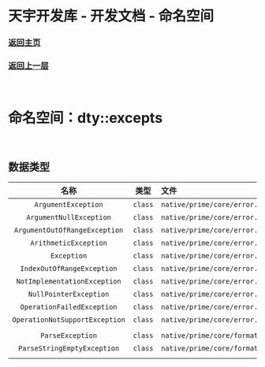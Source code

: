 # 天宇开发库 - 开发文档 - 命名空间

### [返回主页](../../DEVELOP_DOC_ZH.md)

### [返回上一层](./namespace_dty.md)

&nbsp;

# 命名空间：dty::excepts

&nbsp;

<!-- ## 方法

| 名称 | 类型 | 文件 | 公共 API |
| :--: | :--: | :--- | :------: |
|      |      |      |          |

&nbsp; -->

## 数据类型

|              名称              |  类型   | 文件                              |             公共 API             |
| :----------------------------: | :-----: | :-------------------------------- | :------------------------------: |
|      `ArgumentException`       | `class` | `native/prime/core/error.hpp`     |      [ArgumentException]()       |
|    `ArgumentNullException`     | `class` | `native/prime/core/error.hpp`     |    [ArgumentNullException]()     |
| `ArgumentOutOfRangeException`  | `class` | `native/prime/core/error.hpp`     | [ArgumentOutOfRangeException]()  |
|     `ArithmeticException`      | `class` | `native/prime/core/error.hpp`     |     [ArithmeticException]()      |
|          `Exception`           | `class` | `native/prime/core/error.hpp`     |          [Exception]()           |
|   `IndexOutOfRangeException`   | `class` | `native/prime/core/error.hpp`     |   [IndexOutOfRangeException]()   |
|  `NotImplementationException`  | `class` | `native/prime/core/error.hpp`     |  [NotImplementationException]()  |
|     `NullPointerException`     | `class` | `native/prime/core/error.hpp`     |     [NullPointerException]()     |
|   `OperationFailedException`   | `class` | `native/prime/core/error.hpp`     |   [OperationFailedException]()   |
| `OperationNotSupportException` | `class` | `native/prime/core/error.hpp`     | [OperationNotSupportException]() |
|                                |         |                                   |                                  |
|        `ParseException`        | `class` | `native/prime/core/formatter.hpp` |        [ParseException]()        |
|  `ParseStringEmptyException`   | `class` | `native/prime/core/formatter.hpp` |  [ParseStringEmptyException]()   |
|                                |         |                                   |                                  |

&nbsp;
